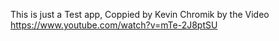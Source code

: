 This is just a Test app, Coppied by Kevin Chromik by the Video https://www.youtube.com/watch?v=mTe-2J8ptSU
